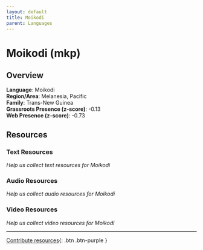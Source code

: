 ```yaml
---
layout: default
title: Moikodi
parent: Languages
---
```


# Moikodi (mkp)

## Overview

**Language**: Moikodi  
**Region/Area**: Melanesia, Pacific  
**Family**: Trans-New Guinea  
**Grassroots Presence (z-score)**: -0.13  
**Web Presence (z-score)**: -0.73  

## Resources

### Text Resources
*Help us collect text resources for Moikodi*

### Audio Resources
*Help us collect audio resources for Moikodi*

### Video Resources
*Help us collect video resources for Moikodi*

---

[Contribute resources](https://forms.office.com/e/1SfLJx3u1r){: .btn .btn-purple }

